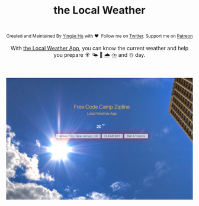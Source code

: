 <h1 align="center"> the Local Weather</h1>

<div align="center" style="padding-top:20px">
	<sub>Created and Maintained By <a href="http://yingjiehu.com" target="_blank">Yingjie Hu</a> with ❤️ &nbsp;Follow me on <a href="https://twitter.com/yingjieYJH" target="_blank">Twitter</a>. Support me on <a href="https://www.patreon.com/yingjie">Patreon</a></sub>
</div>

<br>

<div align="center">With <a href="http://localweather.yingjiehu.com">the Local Weather App</a>, you can know the current weather and help you prepare ☀️ 🌤 🌈 🌧 ⛈ and ☃️ day.</div>
<br>


<br>

![](img/localweatherapp.png)